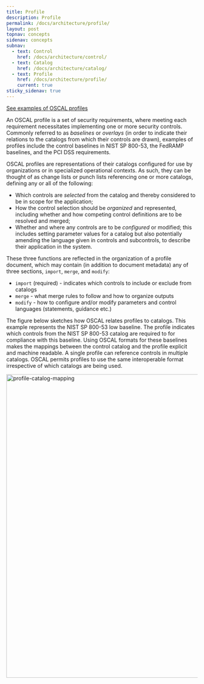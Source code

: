 ```yaml
---
title: Profile
description: Profile
permalink: /docs/architecture/profile/
layout: post
topnav: concepts
sidenav: concepts
subnav:
  - text: Control
    href: /docs/architecture/control/
  - text: Catalog
    href: /docs/architecture/catalog/
  - text: Profile
    href: /docs/architecture/profile/
    current: true
sticky_sidenav: true
---
```


[See examples of OSCAL profiles](/OSCAL/resources/examples/profiles/)

An OSCAL profile is a set of security requirements, where meeting each requirement necessitates implementing one or more security controls. Commonly referred to as *baselines* or *overlays* (in order to indicate their relations to the catalogs from which their controls are drawn), examples of profiles include the control baselines in NIST SP 800-53, the FedRAMP baselines, and the PCI DSS requirements.

OSCAL profiles are representations of their catalogs configured for use by organizations or in specialized operational contexts. As such, they can be thought of as change lists or punch lists referencing one or more catalogs, defining any or all of the following:

* Which controls are *selected* from the catalog and thereby considered to be in scope for the application;
* How the control selection should be *organized* and represented, including whether and how competing control definitions are to be resolved and merged;
* Whether and where any controls are to be *configured* or modified; this includes setting parameter values for a catalog but also potentially amending the language given in controls and subcontrols, to describe their application in the system. 

These three functions are reflected in the organization of a profile document, which may contain (in addition to document metadata) any of three sections, `import`, `merge`, and `modify`:

* `import` (required) - indicates which controls to include or exclude from catalogs
* `merge` - what merge rules to follow and how to organize outputs
* `modify` - how to configure and/or modify parameters and control languages (statements, guidance etc.)

The figure below sketches how OSCAL relates profiles to catalogs. This example represents the NIST SP 800-53 low baseline. The profile indicates which controls from the NIST SP 800-53 catalog are required to for compliance with this baseline. Using OSCAL formats for these baselines makes the mappings between the control catalog and the profile explicit and machine readable. A single profile can reference controls in multiple catalogs. OSCAL permits profiles to use the same interoperable format irrespective of which catalogs are being used.

<img src="{{ site.baseurl }}/assets/img/profile-catalog-mapping-trivial-example.png" alt="profile-catalog-mapping" width="800" />
